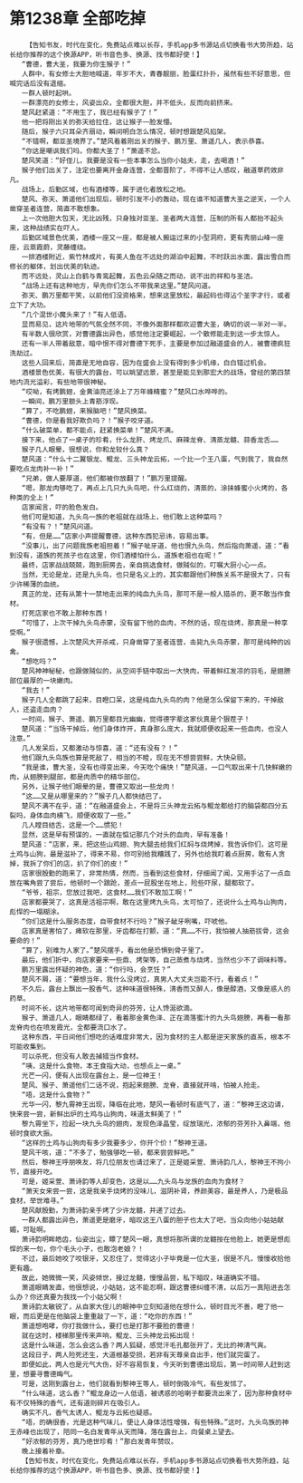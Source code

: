 # 第1238章 全部吃掉
        【告知书友，时代在变化，免费站点难以长存，手机app多书源站点切换看书大势所趋，站长给你推荐的这个换源APP，听书音色多、换源、找书都好使！】
       “曹德，曹大圣，我要为你生猴子！”
       人群中，有女修士大胆地喊道，年岁不大，青春靓丽，脸蛋红扑扑，虽然有些不好意思，但喊完话后没有退缩。
       一群人顿时起哄。
       一群漂亮的女修士，风姿出众，全都很大胆，并不低头，反而向前挤来。
       楚风赶紧道：“不用生了，我已经有猴子了！”
       他一把将刚出关的弥天给拉住，这让猴子一脸发懵。
       随后，猴子六只耳朵齐扇动，瞬间明白怎么情况，顿时想跟楚风掐架。
       “不错啊，都亚圣境界了。”楚风看着刚出关的猴子、鹏万里、萧遥几人，表示恭喜。
       “你这是嘲讽我们吗，你都大圣了！”萧遥不忿。
       楚风笑道：“好侄儿，我要是没有一些本事怎么当你小姑夫，走，去喝酒！”
       猴子他们出关了，注定也要离开金身连营，全都晋阶了，不得不让人感叹，融道草药效非凡。
       战场上，后勤区域，也有酒楼等，属于进化者放松之地。
       楚风、弥天、萧遥他们出现后，顿时引发不小的轰动，现在谁不知道曹大圣之逆天，一个人凿穿圣者连营，简直不敢想象。
       上一次他胆大包天，无比凶残，只身独对亚圣、圣者两大连营，压制的所有人都抬不起头来，这种战绩实在吓人。
       后勤区域景色优美，酒楼一座又一座，都是被人搬运过来的小型洞府，更有秀丽山峰一座座，云蒸霞蔚，灵藤缠绕。
       一排酒楼附近，紫竹林成片，有美人鱼在不远处的湖泊中起舞，不时跃出水面，露出雪白而修长的躯体，划出优美的轨迹。
       而不远处，灵山上白鹤与青鸾起舞，五色云朵随之而动，说不出的祥和与圣洁。
       “战场上还有这种地方，早先你们怎么不带我来这里。”楚风问道。
       弥天、鹏万里都干笑，以前他们没资格来，想来这里放松，最起码也得沾个圣字才行，或者立下了大功。
       “几个混世小魔头来了！”有人低语。
       显而易见，这片地带的气氛全然不同，不像外面那样都欢迎曹大圣，确切的说一半对一半。
       有半数人很欣赏，对曹德露出异色，感觉他注定要崛起，一个散修能走到这一步太惊人。
       还有一半人带着敌意，暗中恨不得对曹德下死手，主要是参加过融道盛会的人，被曹德疯狂洗劫过。
       这些人回来后，简直是无地自容，因为在盛会上没有得到多少机缘，白白错过机会。
       酒楼景色优美，有很大的露台，可以眺望远景，甚至是能见到那宏大的战场，曾经的第四禁地内流光溢彩，有些地带很神秘。
       “哎呦，有烤鹏翅，金黄油亮还涂上了万年蜂精蜜？”楚风口水哗哗的。
       一瞬间，鹏万里额头上青筋浮现。
       “算了，不吃鹏翅，来猴脑吧！”楚风换菜。
       “曹德，你是看我好欺负吗？！”猴子咬牙道。
       “什么破菜单，都不能点，赶紧换菜单！”楚风不满。
       接下来，他点了一桌子的珍肴，什么龙肝、烤龙爪、麻辣龙脊、清蒸龙髓、蒜香龙舌……
       猴子几人眼晕，很想说，你和龙较什么真？
       楚风道：“什么十二翼银龙、鲲龙、三头神龙云拓，一个比一个王八蛋，气到我了，我自然要吃点龙肉补一补！”
       “兄弟，做人要厚道，他们都被你放翻了！”鹏万里提醒。
       “嗯，那龙肉够吃了，再点上几只九头鸟吧，什么红烧的，清蒸的，涂抹蜂蜜小火烤的，各种类的全上！”
       店家闻言，吓的脸色发白。
       他们可是知道，九头鸟一族的老祖就在战场上，他们敢上这种菜吗？
       “有没有？！”楚风问道。
       “有，但是……”店家小声提醒曹德，这种东西犯忌讳，容易出事。
       “没事儿，出了问题我族老祖担着！”猴子呲牙道，他也恨九头鸟，然后指向萧遥，道：“看到没有，道族的死孩子也在这里，你们酒楼怕什么，道族老祖也在呢！”
       最终，店家战战兢兢，跑到厨房去，亲自挑选食材，做贼似的，叮嘱大厨小心一点。
       当然，无论是龙，还是九头鸟，也只是名义上的，其实都跟他们种族关系不是很大了，只有少许稀薄的血统。
       真正的龙，还有从第十一禁地走出来的纯血九头鸟，那可不是一般人猎杀的，更不敢当作食材。
       打死店家也不敢上那种东西！
       “可惜了，上次干掉九头鸟赤蒙，没有留下他的血肉，不然的话，现在烧烤，那真是一种享受啊。”
       猴子很遗憾，上次楚风大开杀戒，只身凿穿了圣者连营，击毙九头鸟赤蒙，那可是纯种的凶禽。
       “想吃吗？”
       楚风神神秘秘，也跟做贼似的，从空间手链中取出一大快肉，带着鲜红发凉的羽毛，是翅膀部位最厚的一块嫩肉。
       “我去！”
       猴子几人全都跳了起来，目瞪口呆，这是纯血九头鸟的肉？他是怎么保留下来的，干掉敌人，还盗走血肉？
       一时间，猴子、萧遥、鹏万里都目光幽幽，觉得德字辈这家伙真是个狠茬子！
       楚风道：“当场干掉后，他们身体炸开，真身那么庞大，我就顺便收起来一些血肉，也没人注意。”
       几人发呆后，又都激动与惊喜，道：“还有没有？！”
       他们跟九头鸟族也算是死敌了，相当的不睦，现在无不想尝尝鲜，大快朵颐。
       “我是谁，曹大圣，没有也得变出来，今天吃个痛快！”楚风道，一口气取出来十几快鲜嫩的肉，从翅膀到腿部，都是肉质中的精华部位。
       另外，让猴子他们眼晕的是，曹德又取出一些龙肉！
       “这……又是从哪里来的？”猴子几人都快结巴了。
       楚风不满不在乎，道：“在融道盛会上，不是将三头神龙云拓与鲲龙都给打的脑袋都四分五裂吗，身体血肉横飞，顺便收取了一些。”
       几人瞠目结舌，这是一个……惯犯！
       显然，这是早有预谋的，一直就在惦记那几个对头的血肉，早有准备！
       楚风道：“店家，来，把这些山鸡翅、狗大腿去给我们红焖与烧烤掉，我告诉你们，这可是土鸡与山狗，最是滋补了，得来不易，你可别给我糟践了，另外也给我盯着点厨房，敢有人贪掉，我拆了你们的店，扒了你们的皮！”
       店家很殷勤的跑来了，非常热情，然而，当看到这些食材，仔细闻了闻，又用手沾了一点血放在嘴角尝了尝后，他顿时一个踉跄，差点一屁股坐在地上，险些吓尿，腿都软了。
       “爷爷，祖宗，您放过我吧，这食材……我们不敢加工啊！”
       店家都要哭了，这真是活祖宗啊，敢在这里烤九头鸟，太可怕了，还说什么土鸡与山狗肉，彪悍的一塌糊涂。
       “你们这是什么服务态度，自带食材不行吗？”猴子龇牙咧嘴，吓唬他。
       店家真是害怕了，瘫软在那里，牙齿都在打颤，道：“真……不行，我怕被人抽筋拔骨，这会要命的！”
       “算了，别难为人家了。”楚风摆手，看出他是恐惧到骨子里了。
       最后，他们折中，向店家要来一些鼎、烤架等，自己蒸煮与烧烤，当然也少不了调味料等。
       鹏万里露出怀疑的神色，道：“你行吗，会烹饪？”
       楚风不屑，道：“要想当年，我什么没烤过，真男人大丈夫岂能不行，看着点！”
       不久后，露台上飘出一股香气，这种味道很特殊，清香而又醉人，像是醇酒，又像是惑人的药草。
       时间不长，这片地带都可闻到奇异的芬芳，让人馋涎欲滴。
       猴子、萧遥几人，眼睛都绿了，看着那金黄色泽、正在滴落蜜汁的九头鸟翅膀，再看一看那龙脊肉也在喷发霞光，全都要流口水了。
       这种东西，平日间他们想吃的话难度非常大，因为食材的主人都是逆天家族的直系，根本不可能收集到。
       可以杀死，但没有人敢去捕猎当作食材。
       “咦，这是什么食物，本王食指大动，也想点上一桌。”
       光芒一闪，便有人出现在露台上，是一位神王！
       楚风、猴子、萧遥他们二话不说，抱起来翅膀、龙脊，直接就开啃，怕被人抢走。
       “唔，这是什么食物？”
       光华一闪，黎九霄神王出现，降临在此地，楚风一看顿时有底气了，道：“黎神王这边请，快来尝一尝，新鲜出炉的土鸡与山狗肉，味道太鲜美了！”
       黎九霄坐下，捡起一块九头鸟的翅肉，发现色泽晶莹，绽放瑞光，浓郁的芬芳扑入鼻端，他顿时食欲大振。
       “这样的土鸡与山狗肉有多少我要多少，你开个价！”黎神王道。
       楚风干咳，道：“不多了，勉强够吃一顿，都来尝尝鲜吧。”
       然后，黎神王呼朋唤友，将几位朋友也请过来了，正是姬采萱、萧诗韵几人，黎神王不拘小节，直接开吃。
       可是，姬采萱、萧诗韵等人却变色，这是以……九头鸟与龙族的血肉为食材？
       “萧天女来尝一尝，这是我亲手烧烤的没味儿，滋阴补肾，养颜美容，最是养人，乃是极品食材，举世难寻。”
       楚风献殷勤，为萧诗韵亲手烤了少许龙髓，并递了过去。
       一群人都露出异色，萧遥更是磨牙，暗叹这王八蛋的胆子也太大了吧，当众向他小姑姑献媚，可耻啊。
       萧诗韵明眸皓齿，仙姿出尘，瞟了楚风一眼，真想将那所谓的龙髓按在他脸上，她更是想彪悍的来一句，你个毛头小子，也敢泡老娘？！
       不过，最后她咬了咬银牙，又忍住了，觉得这小子毕竟是一位大圣，很是不凡，慢慢收拾他更有趣。
       故此，她微微一笑，风姿倾世，接过龙髓，慢慢品尝，私下暗叹，味道确实不错。
       萧遥眼睛发直，他很想说，小姑姑，这不能忍啊，跟这曹德纠缠不清，以后万一真陷进去怎么办？你还真要为我找一个小姑父啊！
       萧诗韵太敏锐了，从自家大侄儿的眼神中立刻知道他在想什么，顿时目光不善，瞪了他一眼，而后更是在他脑袋上重重敲了一下，道：“吃你的东西！”
       萧遥想咆哮，你打我做什么，要打也是打那不要脸的曹德！
       就在这时，楼梯那里传来声响，鲲龙、三头神龙云拓出现！
       这是什么味道，怎么会这么香？两人狐疑，感觉汗毛孔都张开了，无比的神清气爽。
       这段日子，两人险死还生，大道根基受损，若非有天尊亲自出手，他们就完蛋了。
       即便如此，两人也是元气大伤，好不容易恢复，今天听到曹德出现后，第一时间带人赶到这里，想要寻曹德晦气。
       可是，这刚到露台上，他们就看到黎神王等人，顿时倒吸冷气，有些发怵了。
       “什么味道，这么香？”鲲龙身边一人低语，被诱惑的哈喇子都要流出来了，因为那种食材中有不仅特殊的香气，还有道则碎片在吸引人。
       确实不凡，香气太诱人，鲲龙与云拓也疑惑。
       “唔，的确很香，光是这种气味儿，便让人身体活性增强，有些特殊。”这时，九头鸟族的神王赤峰也出现了，陪同一名白发青年从天而降，落在露台上，向餐桌上望去。
       “好浓郁的芬芳，真乃绝世珍肴！”那白发青年赞叹。
       晚上接着补章。
       【告知书友，时代在变化，免费站点难以长存，手机app多书源站点切换看书大势所趋，站长给你推荐的这个换源APP，听书音色多、换源、找书都好使！】
